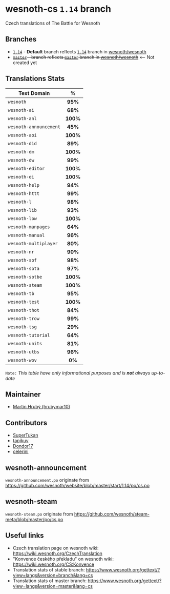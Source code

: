 # wesnoth-cs `1.14` branch
Czech translations of The Battle for Wesnoth

## Branches
* [`1.14`](https://github.com/hrubymar10/wesnoth-cs/tree/1.14) - **Default** branch reflects [`1.14`](https://github.com/wesnoth/wesnoth/tree/1.14) branch in [wesnoth/wesnoth](https://github.com/wesnoth/wesnoth)
* ~~[`master`](https://github.com/hrubymar10/wesnoth-cs/tree/master) - branch reflects [`master`](https://github.com/wesnoth/wesnoth/tree/master) branch in [wesnoth/wesnoth](https://github.com/wesnoth/wesnoth)~~ <-- Not created yet

## Translations Stats
| Text Domain            | %        |
| ---------------------- |:--------:|
| `wesnoth`              | **95%**  |
| `wesnoth-ai`           | **68%**  |
| `wesnoth-anl`          | **100%** |
| `wesnoth-announcement` | **45%**  |
| `wesnoth-aoi`          | **100%** |
| `wesnoth-did`          | **89%**  |
| `wesnoth-dm`           | **100%** |
| `wesnoth-dw`           | **99%**  |
| `wesnoth-editor`       | **100%** |
| `wesnoth-ei`           | **100%** |
| `wesnoth-help`         | **94%**  |
| `wesnoth-httt`         | **99%**  |
| `wesnoth-l`            | **98%**  |
| `wesnoth-lib`          | **93%**  |
| `wesnoth-low`          | **100%** |
| `wesnoth-manpages`     | **64%**  |
| `wesnoth-manual`       | **96%**  |
| `wesnoth-multiplayer`  | **80%**  |
| `wesnoth-nr`           | **90%**  |
| `wesnoth-sof`          | **98%**  |
| `wesnoth-sota`         | **97%**  |
| `wesnoth-sotbe`        | **100%** |
| `wesnoth-steam`        | **100%** |
| `wesnoth-tb`           | **95%**  |
| `wesnoth-test`         | **100%** |
| `wesnoth-thot`         | **84%**  |
| `wesnoth-trow`         | **99%**  |
| `wesnoth-tsg`          | **29%**  |
| `wesnoth-tutorial`     | **64%**  |
| `wesnoth-units`        | **81%**  |
| `wesnoth-utbs`         | **96%**  |
| `wesnoth-wov`          |  **0%**  |

`Note:` *This table have only informational purposes and is **not** always up-to-date*

## Maintainer
* [Martin Hrubý (hrubymar10)](https://github.com/hrubymar10)

## Contributors
* [SuperTukan](https://github.com/SuperTukan)
* [tapikuv](https://github.com/tapikuv)
* [Dondor17](https://github.com/Dondor17)
* [celerini](https://github.com/celerini)

## wesnoth-announcement
`wesnoth-announcement.po` originate from https://github.com/wesnoth/website/blob/master/start/1.14/po/cs.po

## wesnoth-steam
`wesnoth-steam.po` originate from https://github.com/wesnoth/steam-meta/blob/master/po/cs.po

## Useful links
* Czech translation page on wesnoth wiki: https://wiki.wesnoth.org/CzechTranslation
* "Konvence českého překladu" on wesnoth wiki: https://wiki.wesnoth.org/CS:Konvence
* Translation stats of stable branch: https://www.wesnoth.org/gettext/?view=langs&version=branch&lang=cs
* Translation stats of master branch: https://www.wesnoth.org/gettext/?view=langs&version=master&lang=cs
